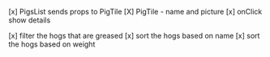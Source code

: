 [x] PigsList sends props to PigTile
[X] PigTile - name and picture
[x] onClick show details 

[x] filter the hogs that are greased
[x] sort the hogs based on name
[x] sort the hogs based on weight
